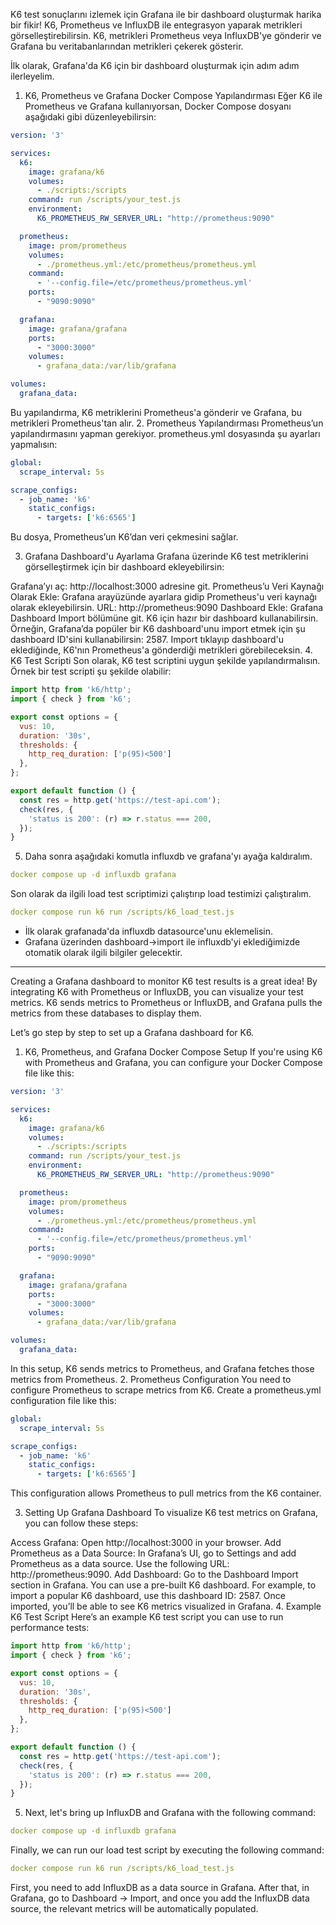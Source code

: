 K6 test sonuçlarını izlemek için Grafana ile bir dashboard oluşturmak harika bir fikir! K6, Prometheus ve InfluxDB ile entegrasyon yaparak metrikleri görselleştirebilirsin. K6, metrikleri Prometheus veya InfluxDB'ye gönderir ve Grafana bu veritabanlarından metrikleri çekerek gösterir.

İlk olarak, Grafana'da K6 için bir dashboard oluşturmak için adım adım ilerleyelim.
1. K6, Prometheus ve Grafana Docker Compose Yapılandırması
Eğer K6 ile Prometheus ve Grafana kullanıyorsan, Docker Compose dosyanı aşağıdaki gibi düzenleyebilirsin:
``` yaml
version: '3'

services:
  k6:
    image: grafana/k6
    volumes:
      - ./scripts:/scripts
    command: run /scripts/your_test.js
    environment:
      K6_PROMETHEUS_RW_SERVER_URL: "http://prometheus:9090"

  prometheus:
    image: prom/prometheus
    volumes:
      - ./prometheus.yml:/etc/prometheus/prometheus.yml
    command:
      - '--config.file=/etc/prometheus/prometheus.yml'
    ports:
      - "9090:9090"

  grafana:
    image: grafana/grafana
    ports:
      - "3000:3000"
    volumes:
      - grafana_data:/var/lib/grafana

volumes:
  grafana_data:
```
Bu yapılandırma, K6 metriklerini Prometheus'a gönderir ve Grafana, bu metrikleri Prometheus'tan alır.
2. Prometheus Yapılandırması
Prometheus’un yapılandırmasını yapman gerekiyor. prometheus.yml dosyasında şu ayarları yapmalısın:
``` yaml
global:
  scrape_interval: 5s

scrape_configs:
  - job_name: 'k6'
    static_configs:
      - targets: ['k6:6565']
```
Bu dosya, Prometheus’un K6’dan veri çekmesini sağlar.

3. Grafana Dashboard'u Ayarlama
Grafana üzerinde K6 test metriklerini görselleştirmek için bir dashboard ekleyebilirsin:

Grafana’yı aç: http://localhost:3000 adresine git.
Prometheus’u Veri Kaynağı Olarak Ekle: Grafana arayüzünde ayarlara gidip Prometheus'u veri kaynağı olarak ekleyebilirsin.
URL: http://prometheus:9090
Dashboard Ekle:
Grafana Dashboard Import bölümüne git.
K6 için hazır bir dashboard kullanabilirsin. Örneğin, Grafana’da popüler bir K6 dashboard'unu import etmek için şu dashboard ID'sini kullanabilirsin: 2587.
Import tıklayıp dashboard'u eklediğinde, K6'nın Prometheus'a gönderdiği metrikleri görebileceksin.
4. K6 Test Scripti
Son olarak, K6 test scriptini uygun şekilde yapılandırmalısın. Örnek bir test scripti şu şekilde olabilir:
``` js
import http from 'k6/http';
import { check } from 'k6';

export const options = {
  vus: 10,
  duration: '30s',
  thresholds: {
    http_req_duration: ['p(95)<500']
  },
};

export default function () {
  const res = http.get('https://test-api.com');
  check(res, {
    'status is 200': (r) => r.status === 200,
  });
}
```
5. Daha sonra aşağıdaki komutla influxdb ve grafana'yı ayağa kaldıralım.
``` yaml
docker compose up -d influxdb grafana
```
Son olarak da ilgili load test scriptimizi çalıştırıp load testimizi çalıştıralım.
``` yaml
docker compose run k6 run /scripts/k6_load_test.js
```
* İlk olarak grafanada'da influxdb datasource'unu eklemelisin.
* Grafana üzerinden dashboard->import ile influxdb'yi eklediğimizde otomatik olarak ilgili bilgiler gelecektir.

---

Creating a Grafana dashboard to monitor K6 test results is a great idea! By integrating K6 with Prometheus or InfluxDB, you can visualize your test metrics. K6 sends metrics to Prometheus or InfluxDB, and Grafana pulls the metrics from these databases to display them.

Let’s go step by step to set up a Grafana dashboard for K6.
1. K6, Prometheus, and Grafana Docker Compose Setup
If you're using K6 with Prometheus and Grafana, you can configure your Docker Compose file like this:
``` yaml
version: '3'

services:
  k6:
    image: grafana/k6
    volumes:
      - ./scripts:/scripts
    command: run /scripts/your_test.js
    environment:
      K6_PROMETHEUS_RW_SERVER_URL: "http://prometheus:9090"

  prometheus:
    image: prom/prometheus
    volumes:
      - ./prometheus.yml:/etc/prometheus/prometheus.yml
    command:
      - '--config.file=/etc/prometheus/prometheus.yml'
    ports:
      - "9090:9090"

  grafana:
    image: grafana/grafana
    ports:
      - "3000:3000"
    volumes:
      - grafana_data:/var/lib/grafana

volumes:
  grafana_data:
```

In this setup, K6 sends metrics to Prometheus, and Grafana fetches those metrics from Prometheus.
2. Prometheus Configuration
You need to configure Prometheus to scrape metrics from K6. Create a prometheus.yml configuration file like this:

``` yaml
global:
  scrape_interval: 5s

scrape_configs:
  - job_name: 'k6'
    static_configs:
      - targets: ['k6:6565']
```

This configuration allows Prometheus to pull metrics from the K6 container.

3. Setting Up Grafana Dashboard
To visualize K6 test metrics on Grafana, you can follow these steps:

Access Grafana: Open http://localhost:3000 in your browser.
Add Prometheus as a Data Source:
In Grafana’s UI, go to Settings and add Prometheus as a data source.
Use the following URL: http://prometheus:9090.
Add Dashboard:
Go to the Dashboard Import section in Grafana.
You can use a pre-built K6 dashboard. For example, to import a popular K6 dashboard, use this dashboard ID: 2587.
Once imported, you’ll be able to see K6 metrics visualized in Grafana.
4. Example K6 Test Script
Here’s an example K6 test script you can use to run performance tests:

``` javascript
import http from 'k6/http';
import { check } from 'k6';

export const options = {
  vus: 10,
  duration: '30s',
  thresholds: {
    http_req_duration: ['p(95)<500']
  },
};

export default function () {
  const res = http.get('https://test-api.com');
  check(res, {
    'status is 200': (r) => r.status === 200,
  });
}
```

5. Next, let's bring up InfluxDB and Grafana with the following command:
``` yml
docker compose up -d influxdb grafana
``` 
Finally, we can run our load test script by executing the following command:
``` yaml
docker compose run k6 run /scripts/k6_load_test.js
```
First, you need to add InfluxDB as a data source in Grafana.
After that, in Grafana, go to Dashboard -> Import, and once you add the InfluxDB data source, the relevant metrics will be automatically populated.